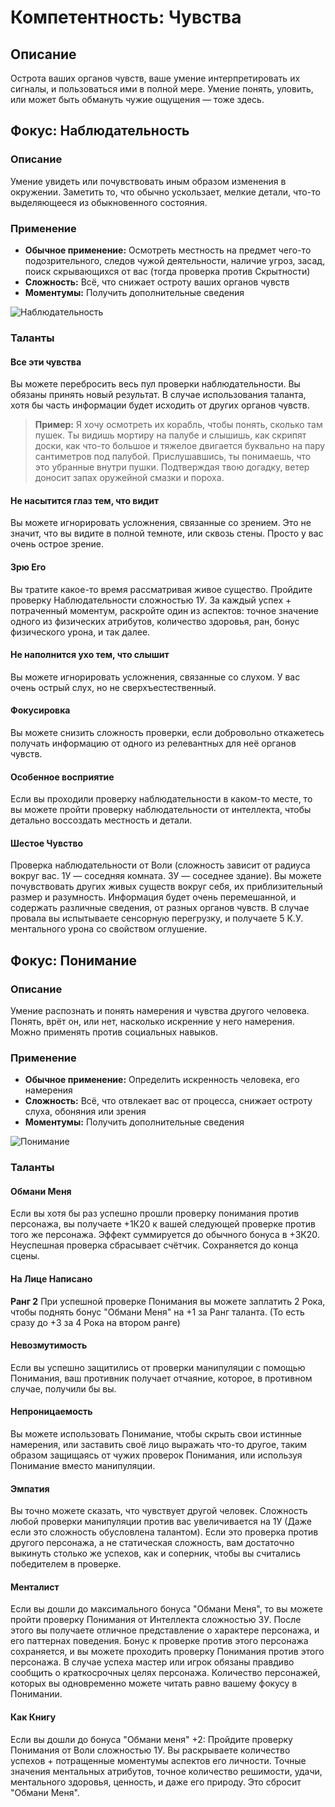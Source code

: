# Компетентность: Чувства

## Описание
Острота ваших органов чувств, ваше умение интерпретировать их сигналы, и пользоваться ими в полной мере. Умение понять, уловить, или может быть обмануть чужие ощущения — тоже здесь.

## Фокус: Наблюдательность

### Описание
Умение увидеть или почувствовать иным образом изменения в окружении. Заметить то, что обычно ускользает, мелкие детали, что-то выделяющееся из обыкновенного состояния.

### Применение
- **Обычное применение:** Осмотреть местность на предмет чего-то подозрительного, следов чужой деятельности, наличие угроз, засад, поиск скрывающихся от вас (тогда проверка против Скрытности)
- **Сложность:** Всё, что снижает остроту ваших органов чувств
- **Моментумы:** Получить дополнительные сведения

![Наблюдательность](images/image14.png)

### Таланты

#### Все эти чувства
Вы можете перебросить весь пул проверки наблюдательности. Вы обязаны принять новый результат. В случае использования таланта, хотя бы часть информации будет исходить от других органов чувств.

> **Пример:** Я хочу осмотреть их корабль, чтобы понять, сколько там пушек. Ты видишь мортиру на палубе и слышишь, как скрипят доски, как что-то большое и тяжелое двигается буквально на пару сантиметров под палубой. Прислушавшись, ты понимаешь, что это убранные внутри пушки. Подтверждая твою догадку, ветер доносит запах оружейной смазки и пороха.

#### Не насытится глаз тем, что видит
Вы можете игнорировать усложнения, связанные со зрением. Это не значит, что вы видите в полной темноте, или сквозь стены. Просто у вас очень острое зрение.

#### Зрю Его
Вы тратите какое-то время рассматривая живое существо. Пройдите проверку Наблюдательности сложностью 1У. За каждый успех + потраченный моментум, раскройте один из аспектов: точное значение одного из физических атрибутов, количество здоровья, ран, бонус физического урона, и так далее.

#### Не наполнится ухо тем, что слышит
Вы можете игнорировать усложнения, связанные со слухом. У вас очень острый слух, но не сверхъестественный.

#### Фокусировка
Вы можете снизить сложность проверки, если добровольно откажетесь получать информацию от одного из релевантных для неё органов чувств.

#### Особенное восприятие
Если вы проходили проверку наблюдательности в каком-то месте, то вы можете пройти проверку наблюдательности от интеллекта, чтобы детально воссоздать местность и детали.

#### Шестое Чувство
Проверка наблюдательности от Воли (сложность зависит от радиуса вокруг вас. 1У — соседняя комната. 3У — соседнее здание). Вы можете почувствовать других живых существ вокруг себя, их приблизительный размер и разумность. Информация будет очень перемешанной, и содержать различные сведения, от разных органов чувств. В случае провала вы испытываете сенсорную перегрузку, и получаете 5 К.У. ментального урона со свойством оглушение.

## Фокус: Понимание

### Описание
Умение распознать и понять намерения и чувства другого человека. Понять, врёт он, или нет, насколько искренние у него намерения. Можно применять против социальных навыков.

### Применение
- **Обычное применение:** Определить искренность человека, его намерения
- **Сложность:** Всё, что отвлекает вас от процесса, снижает остроту слуха, обоняния или зрения
- **Моментумы:** Получить дополнительные сведения

![Понимание](images/image19.png)

### Таланты

#### Обмани Меня
Если вы хотя бы раз успешно прошли проверку понимания против персонажа, вы получаете +1К20 к вашей следующей проверке против того же персонажа. Эффект суммируется до обычного бонуса в +3К20. Неуспешная проверка сбрасывает счётчик. Сохраняется до конца сцены.

#### На Лице Написано
**Ранг 2**
При успешной проверке Понимания вы можете заплатить 2 Рока, чтобы поднять бонус "Обмани Меня" на +1 за Ранг таланта. (То есть сразу до +3 за 4 Рока на втором ранге)

#### Невозмутимость
Если вы успешно защитились от проверки манипуляции с помощью Понимания, ваш противник получает отчаяние, которое, в противном случае, получили бы вы.

#### Непроницаемость
Вы можете использовать Понимание, чтобы скрыть свои истинные намерения, или заставить своё лицо выражать что-то другое, таким образом защищаясь от чужих проверок Понимания, или используя Понимание вместо манипуляции.

#### Эмпатия
Вы точно можете сказать, что чувствует другой человек. Сложность любой проверки манипуляции против вас увеличивается на 1У (Даже если это сложность обусловлена талантом). Если это проверка против другого персонажа, а не статическая сложность, вам достаточно выкинуть столько же успехов, как и соперник, чтобы вы считались победителем в проверке.

#### Менталист
Если вы дошли до максимального бонуса "Обмани Меня", то вы можете пройти проверку Понимания от Интеллекта сложностью 3У. После этого вы получаете отличное представление о характере персонажа, и его паттернах поведения. Бонус к проверке против этого персонажа сохраняется, и вы можете проходить проверку Понимания против этого персонажа. В случае успеха мастер или игрок обязаны правдиво сообщить о краткосрочных целях персонажа. Количество персонажей, которых вы одновременно можете читать равно вашему фокусу в Понимании.

#### Как Книгу
Если вы дошли до бонуса "Обмани меня" +2: Пройдите проверку Понимания от Воли сложностью 1У. Вы раскрываете количество успехов + потращенные моментумы аспектов его личности. Точные значения ментальных атрибутов, точное количество решимости, удачи, ментального здоровья, ценность, и даже его природу. Это сбросит "Обмани Меня".
